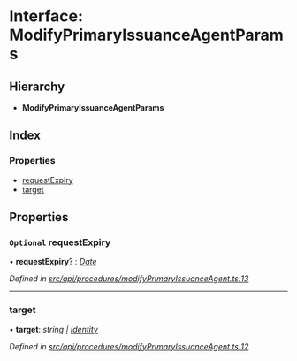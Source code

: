# Interface: ModifyPrimaryIssuanceAgentParams

## Hierarchy

* **ModifyPrimaryIssuanceAgentParams**

## Index

### Properties

* [requestExpiry](modifyprimaryissuanceagentparams.md#optional-requestexpiry)
* [target](modifyprimaryissuanceagentparams.md#target)

## Properties

### `Optional` requestExpiry

• **requestExpiry**? : *[Date](../enums/transactionargumenttype.md#date)*

*Defined in [src/api/procedures/modifyPrimaryIssuanceAgent.ts:13](https://github.com/PolymathNetwork/polymesh-sdk/blob/1221e467/src/api/procedures/modifyPrimaryIssuanceAgent.ts#L13)*

___

###  target

• **target**: *string | [Identity](../classes/identity.md)*

*Defined in [src/api/procedures/modifyPrimaryIssuanceAgent.ts:12](https://github.com/PolymathNetwork/polymesh-sdk/blob/1221e467/src/api/procedures/modifyPrimaryIssuanceAgent.ts#L12)*
